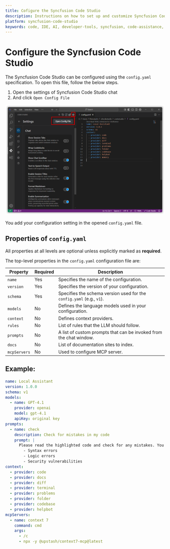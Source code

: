 ```yaml
---
title: Cofigure the Syncfusion Code Studio
description: Instructions on how to set up and customize Syncfusion Code Studio for your development environment
platform: syncfusion-code-studio
keywords: code, IDE, AI, developer-tools, syncfusion, code-assistance, productivity, UI-generation, bug-fixing, documentation
---
```

# Configure the Syncfusion Code Studio

The Syncfusion Code Studio can be configured using the `config.yaml` specification. To open this file, follow the below steps.

1. Open the settings of Syncfusion Code Studio chat
2. And click `Open Config File`

<img src="./reference-images/openconfig.png" alt="open config file"  />

You add your configuration setting in the opened `config.yaml` file.

## Properties of `config.yaml`

All properties at all levels are optional unless explicitly marked as **required**.

The top-level properties in the `config.yaml` configuration file are:

<table>
  <thead>
    <tr>
      <th>Property</th>
      <th>Required</th>
      <th>Description</th>
    </tr>
  </thead>
  <tr>
    <td><code>name</code></td>
    <td>Yes</td>
    <td>Specifies the name of the configuration.</td>
  </tr>
  <tr>
    <td><code>version</code></td>
    <td>Yes</td>
    <td>Specifies the version of your configuration.</td>
  </tr>
  <tr>
    <td><code>schema</code></td>
    <td>Yes</td>
    <td>Specifies the schema version used for the <code>config.yaml</code> (e.g., <code>v1</code>).</td>
  </tr>
  <tr>
    <td><code>models</code></td>
    <td>No</td>
    <td>Defines the language models used in your configuration.</td>
  </tr>
  <tr>
    <td><code>context</code></td>
    <td>No</td>
    <td>Defines context providers.</td>
  </tr>
  <tr>
    <td><code>rules</code></td>
    <td>No</td>
    <td>List of rules that the LLM should follow.</td>
  </tr>
  <tr>
    <td><code>prompts</code></td>
    <td>No</td>
    <td>A list of custom prompts that can be invoked from the chat window.</td>
  </tr>
  <tr>
    <td><code>docs</code></td>
    <td>No</td>
    <td>List of documentation sites to index.</td>
  </tr>
  <tr>
    <td><code>mcpServers</code></td>
    <td>No</td>
    <td>Used to configure MCP server.</td>
  </tr>
</table>

## Example:
```yaml
name: Local Assistant
version: 1.0.0
schema: v1
models:
  - name: GPT-4.1
    provider: openai
    model: gpt-4.1
    apiKey: original key
prompts:
  - name: check
    description: Check for mistakes in my code
    prompt: |
      Please read the highlighted code and check for any mistakes. You should look for the following, and be extremely vigilant:
        - Syntax errors
        - Logic errors
        - Security vulnerabilities
context:
  - provider: code
  - provider: docs
  - provider: diff
  - provider: terminal
  - provider: problems
  - provider: folder
  - provider: codebase
  - provider: helpbot
mcpServers:
  - name: context 7
    command: cmd
    args:
      - /c
      - npx -y @upstash/context7-mcp@latest
```